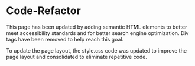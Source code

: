# Code-Refactor 
This page has been updated by adding semantic HTML elements to better meet accessibility standards and for better search engine optimization. Div tags have been removed to help reach this goal. 

To update the page layout, the style.css code was updated to improve the page layout and consolidated to eliminate repetitive code. 
